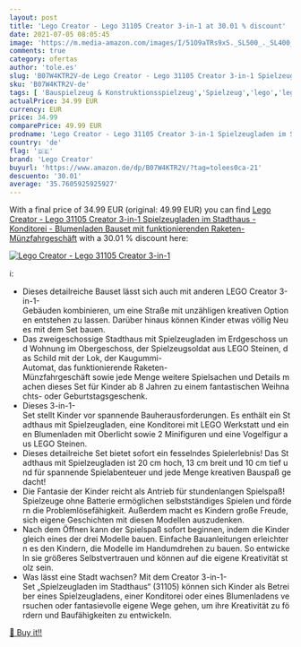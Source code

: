 ```yaml
---
layout: post
title: 'Lego Creator - Lego 31105 Creator 3-in-1 at 30.01 % discount'
date: 2021-07-05 08:05:45
image: 'https://m.media-amazon.com/images/I/51O9aTRs9xS._SL500_._SL400_.jpg'
comments: true
category: ofertas
author: 'tole.es'
slug: 'B07W4KTR2V-de Lego Creator - Lego 31105 Creator 3-in-1 Spielzeugladen im...'
sku: 'B07W4KTR2V-de'
tags: [ 'Bauspielzeug & Konstruktionsspielzeug','Spielzeug','lego','lego creator', ]
actualPrice: 34.99 EUR
currency: EUR
price: 34.99
comparePrice: 49.99 EUR
prodname: 'Lego Creator - Lego 31105 Creator 3-in-1 Spielzeugladen im Stadthaus - Konditorei - Blumenladen Bauset  mit funktionierenden Raketen-Münzfahrgeschäft'
country: 'de'
flag: '🇩🇪'
brand: 'Lego Creator'
buyurl: 'https://www.amazon.de/dp/B07W4KTR2V/?tag=tolees0ca-21'
descuento: '30.01'
average: '35.7605925925927'
---
```


With a final price of 34.99 EUR (original: 49.99 EUR) you can find [Lego Creator - Lego 31105 Creator 3-in-1 Spielzeugladen im Stadthaus - Konditorei - Blumenladen Bauset  mit funktionierenden Raketen-Münzfahrgeschäft](https://www.amazon.de/dp/B07W4KTR2V/?tag=tolees0ca-21) with a  30.01 % discount here:

[![Lego Creator - Lego 31105 Creator 3-in-1](https://m.media-amazon.com/images/I/51O9aTRs9xS._SL500_._SL400_.jpg)](https://www.amazon.de/dp/B07W4KTR2V/?tag=tolees0ca-21)

ℹ️:

- Dieses detailreiche Bauset lässt sich auch mit anderen LEGO Creator 3-in-1-Gebäuden kombinieren, um eine Straße mit unzähligen kreativen Optionen entstehen zu lassen. Darüber hinaus können Kinder etwas völlig Neues mit dem Set bauen.
- Das zweigeschossige Stadthaus mit Spielzeugladen im Erdgeschoss und Wohnung im Obergeschoss, der Spielzeugsoldat aus LEGO Steinen, das Schild mit der Lok, der Kaugummi-Automat, das funktionierende Raketen-Münzfahrgeschäft sowie jede Menge weitere Spielsachen und Details machen dieses Set für Kinder ab 8 Jahren zu einem fantastischen Weihnachts- oder Geburtstagsgeschenk.
- Dieses 3-in-1-Set stellt Kinder vor spannende Bauherausforderungen. Es enthält ein Stadthaus mit Spielzeugladen, eine Konditorei mit LEGO Werkstatt und einen Blumenladen mit Oberlicht sowie 2 Minifiguren und eine Vogelfigur aus LEGO Steinen.
- Dieses detailreiche Set bietet sofort ein fesselndes Spielerlebnis! Das Stadthaus mit Spielzeugladen ist 20 cm hoch, 13 cm breit und 10 cm tief und für spannende Spielabenteuer und jede Menge kreativen Bauspaß gedacht!
- Die Fantasie der Kinder reicht als Antrieb für stundenlangen Spielspaß! Spielzeuge ohne Batterie ermöglichen selbstständiges Spielen und fördern die Problemlösefähigkeit. Außerdem macht es Kindern große Freude, sich eigene Geschichten mit diesen Modellen auszudenken.
- Nach dem Öffnen kann der Spielspaß sofort beginnen, indem die Kinder gleich eines der drei Modelle bauen. Einfache Bauanleitungen erleichtern es den Kindern, die Modelle im Handumdrehen zu bauen. So entwickeln sie größeres Selbstvertrauen und können auf die eigene Kreativität stolz sein.
- Was lässt eine Stadt wachsen? Mit dem Creator 3-in-1-Set „Spielzeugladen im Stadthaus“ (31105) können sich Kinder als Betreiber eines Spielzeugladens, einer Konditorei oder eines Blumenladens versuchen oder fantasievolle eigene Wege gehen, um ihre Kreativität zu fördern und Baufähigkeiten zu entwickeln.

[🛒 Buy it!!](https://www.amazon.de/dp/B07W4KTR2V/?tag=tolees0ca-21)
